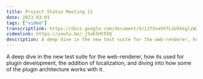 ```yaml
---
title: Project Status Meeting 11
date: 2023-03-01
tags: ["video"]
transcriptlink: https://docs.google.com/document/d/1JT3veVXfLxUXkkglzWZmvMSDECt2BNvl9UAeSQqBUd4
videolink: https://youtu.be/_j5ak5Ht55Q
description: A deep dive in the new test suite for the web-renderer, how its used for plugin development, the addition of localization, and diving into how some of the plugin architecture works with it.
---
```


A deep dive in the new test suite for the web-renderer, how its used for plugin development, the addition of localization, and diving into how some of the plugin architecture works with it.
